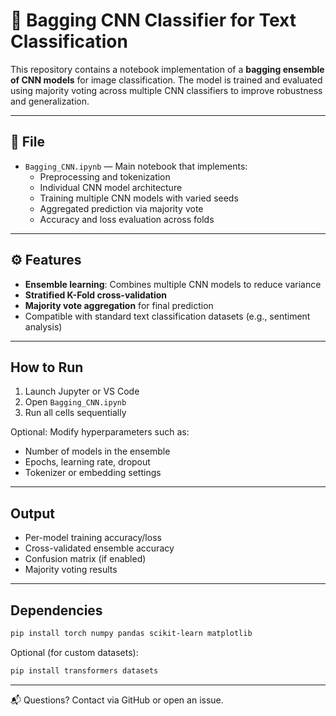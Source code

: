 # 🧠 Bagging CNN Classifier for Text Classification

This repository contains a notebook implementation of a **bagging ensemble of CNN models** for image classification. The model is trained and evaluated using majority voting across multiple CNN classifiers to improve robustness and generalization.

---

## 📂 File

- `Bagging_CNN.ipynb` — Main notebook that implements:
  - Preprocessing and tokenization
  - Individual CNN model architecture
  - Training multiple CNN models with varied seeds
  - Aggregated prediction via majority vote
  - Accuracy and loss evaluation across folds

---

## ⚙️ Features

- **Ensemble learning**: Combines multiple CNN models to reduce variance
- **Stratified K-Fold cross-validation**
- **Majority vote aggregation** for final prediction
- Compatible with standard text classification datasets (e.g., sentiment analysis)

---

## How to Run

1. Launch Jupyter or VS Code
2. Open `Bagging_CNN.ipynb`
3. Run all cells sequentially

Optional: Modify hyperparameters such as:
- Number of models in the ensemble
- Epochs, learning rate, dropout
- Tokenizer or embedding settings

---

## Output

- Per-model training accuracy/loss
- Cross-validated ensemble accuracy
- Confusion matrix (if enabled)
- Majority voting results

---

## Dependencies

```bash
pip install torch numpy pandas scikit-learn matplotlib
```

Optional (for custom datasets):

```bash
pip install transformers datasets
```
---

📬 Questions? Contact via GitHub or open an issue.
